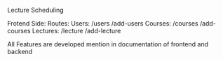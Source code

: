 Lecture Scheduling

Frotend Side:
Routes:
Users:
/users
/add-users
Courses:
/courses
/add-courses
Lectures:
/lecture
/add-lecture

All Features are developed mention in documentation of frontend and backend